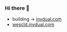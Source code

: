 ### Hi there 👋



- building -> [invdual.com](https://invdual.com)
- [wescld.invdual.com](https://wescld.invdual.com)
